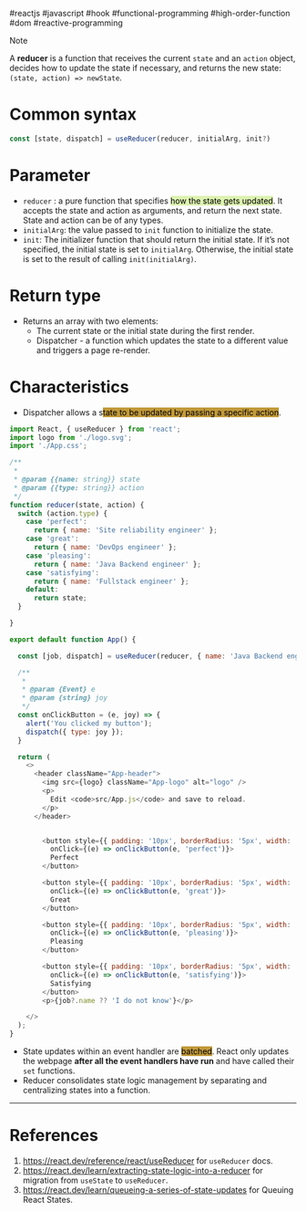 #reactjs  #javascript  #hook #functional-programming #high-order-function #dom #reactive-programming 

>[!Note]
>A **reducer** is a function that receives the current `state` and an `action` object, decides how to update the state if necessary, and returns the new state: `(state, action) => newState`.
# Common syntax
```Javascript title='useReducer syntax'
const [state, dispatch] = useReducer(reducer, initialArg, init?)
```
# Parameter
- `reducer` : a pure function that specifies <mark style="background: #DCF2B0;">how the state gets updated</mark>. It accepts the state and action as arguments, and return the next state.  State and action can be of any types.
- `initialArg`: the value passed to `init` function to initialize the state.
- `init`: The initializer function that should return the initial state. If it’s not specified, the initial state is set to `initialArg`. Otherwise, the initial state is set to the result of calling `init(initialArg)`.
# Return type
- Returns an array with two elements:
	- The current state or the initial state during the first render.
	- Dispatcher - a function which updates the state to a different value and triggers a page re-render.
# Characteristics
- Dispatcher allows a s<mark style="background: #c19939;">tate to be updated by passing a specific action</mark>.
```Javascript title='useReducer hook'
import React, { useReducer } from 'react';
import logo from './logo.svg';
import './App.css';

/**
 * 
 * @param {{name: string}} state 
 * @param {{type: string}} action 
 */
function reducer(state, action) {
  switch (action.type) {
    case 'perfect':
      return { name: 'Site reliability engineer' };
    case 'great':
      return { name: 'DevOps engineer' };
    case 'pleasing':
      return { name: 'Java Backend engineer' };
    case 'satisfying':
      return { name: 'Fullstack engineer' };
    default:
      return state;
  }

}

export default function App() {

  const [job, dispatch] = useReducer(reducer, { name: 'Java Backend engineer' });

  /**
   * 
   * @param {Event} e
   * @param {string} joy
   */
  const onClickButton = (e, joy) => {
    alert('You clicked my button');
    dispatch({ type: joy });
  }

  return (
    <>
      <header className="App-header">
        <img src={logo} className="App-logo" alt="logo" />
        <p>
          Edit <code>src/App.js</code> and save to reload.
        </p>
      </header>


        <button style={{ padding: '10px', borderRadius: '5px', width: '200px', fontSize: '32px' }}
          onClick={(e) => onClickButton(e, 'perfect')}>
          Perfect
        </button>

        <button style={{ padding: '10px', borderRadius: '5px', width: '200px', fontSize: '32px' }}
          onClick={(e) => onClickButton(e, 'great')}>
          Great
        </button>

        <button style={{ padding: '10px', borderRadius: '5px', width: '200px', fontSize: '32px' }}
          onClick={(e) => onClickButton(e, 'pleasing')}>
          Pleasing
        </button>

        <button style={{ padding: '10px', borderRadius: '5px', width: '200px', fontSize: '32px' }}
          onClick={(e) => onClickButton(e, 'satisfying')}>
          Satisfying
        </button>
        <p>{job?.name ?? 'I do not know'}</p>

    </>
  );
}
```
- State updates within an event handler are <mark style="background: #c19939;">batched</mark>. React only updates the webpage **after all the event handlers have run** and have called their `set` functions.
- Reducer consolidates state logic management by separating and centralizing states into a function. 
---
# References
1. https://react.dev/reference/react/useReducer for `useReducer` docs.
2. https://react.dev/learn/extracting-state-logic-into-a-reducer for migration from `useState` to `useReducer`.
3. https://react.dev/learn/queueing-a-series-of-state-updates for Queuing React States.
